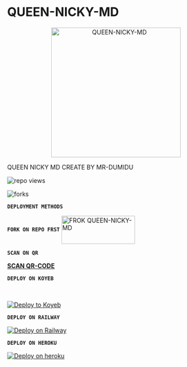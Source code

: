 # QUEEN-NICKY-MD

  <p align="center">  
  <a href="https://telegra.ph/file/ae42844d1eb41e25b7311.jpg">
    <img alt="QUEEN-NICKY-MD" height="300" src="https://telegra.ph/file/ae42844d1eb41e25b7311.jpg">
    
  
  </a>
</p>  


QUEEN NICKY MD CREATE BY MR-DUMIDU






![repo views](https://hits.seeyoufarm.com/api/count/incr/badge.svg?url=https%3A%2F%2Fgithub.com%2FprabathLK%2FPRABATH-MD&count_bg=%2379C83D&title_bg=%23555555&icon=gitpod.svg&icon_color=%23E7E7E7&title=Views&edge_flat=false)

![forks](https://img.shields.io/github/forks/prabathLK/PRABATH-MD?label=Forks&style=social)





 **`DEPLOYMENT METHODS`**




**`FORK ON REPO FRST`**
 <a href="https://github.com/QUEEN-NICKY-MD-V1/QUEEN-NICKY-MD/fork" target="blank"><img align="center" src="https://i.imgur.com/cxaSEWe.png" alt="FROK QUEEN-NICKY-MD" height="65" width="170" /></a>


 
 **`SCAN ON QR`**
 
**[SCAN QR-CODE](https://replit.com/@QUEENNICKYMDv1/QUEEN-NICKY-MD-V1-QR?v=1)**



**`DEPLOY ON KOYEB`**

<br>

[![Deploy to Koyeb](https://www.koyeb.com/static/images/deploy/button.svg)](https://app.koyeb.com/apps/deploy?type=git&repository=github.com/QUEEN-NICKY-MD-V1/QUEEN-NICKY-MD&branch=main&env[BOT_NUMBER]&env[SESSION_ID]&env[GITHUB_USERNAME]&env[GITHUB_AUTH_TOKEN]&name=queen-nicky-md)
<br>



**`DEPLOY ON RAILWAY`**

[![Deploy on Railway](https://railway.app/button.svg)](https://railway.app/template/2B1VYo)
<br>



**`DEPLOY ON HEROKU`**

[![Deploy on heroku](https://www.herokucdn.com/deploy/button.svg)](https://dashboard.heroku.com/new?button-url=https://github.com/QUEEN-NICKY-MD-V1/QUEEN-NICKY-MD&template=https://github.com/QUEEN-NICKY-MD-V1/QUEEN-NICKY-MD.git)

<br>
 

